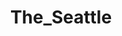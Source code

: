 ---
title: The_Seattle
crosslinks:
- SeattleWA
- circlejerkseattle
- autotldr
- titlegore
- livven
---